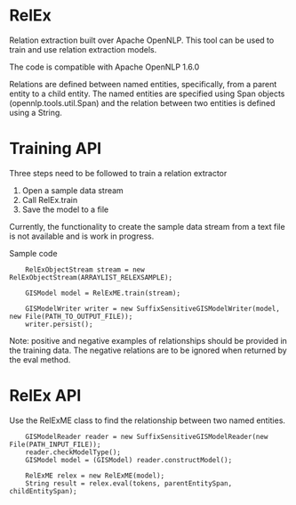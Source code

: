 # RelEx

Relation extraction built over Apache OpenNLP. This tool can be used to train and use relation extraction models.

The code is compatible with Apache OpenNLP 1.6.0

Relations are defined between named entities, specifically, from a parent entity to a child entity. The named entities are specified using Span objects (opennlp.tools.util.Span) and the relation between two entities is defined using a String.

# Training API
Three steps need to be followed to train a relation extractor

1. Open a sample data stream
2. Call RelEx.train
3. Save the model to a file

Currently, the functionality to create the sample data stream from a text file is not available and is work in progress.

Sample code
        
        RelExObjectStream stream = new RelExObjectStream(ARRAYLIST_RELEXSAMPLE);
        
        GISModel model = RelExME.train(stream);
        
        GISModelWriter writer = new SuffixSensitiveGISModelWriter(model, new File(PATH_TO_OUTPUT_FILE));
        writer.persist();

Note: positive and negative examples of relationships should be provided in the training data. The negative relations are to be ignored when returned by the eval method.

# RelEx API
Use the RelExME class to find the relationship between two named entities.

        GISModelReader reader = new SuffixSensitiveGISModelReader(new File(PATH_INPUT_FILE));
        reader.checkModelType();
        GISModel model = (GISModel) reader.constructModel();
        
        RelExME relex = new RelExME(model);
        String result = relex.eval(tokens, parentEntitySpan, childEntitySpan);
